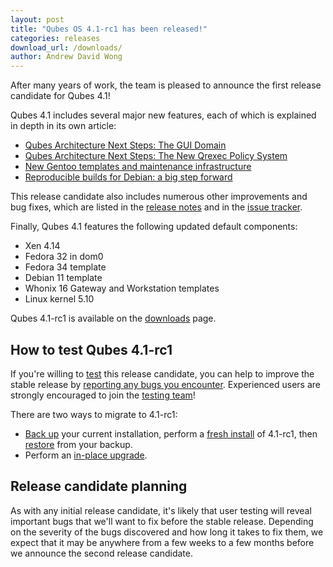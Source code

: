 ```yaml
---
layout: post
title: "Qubes OS 4.1-rc1 has been released!"
categories: releases
download_url: /downloads/
author: Andrew David Wong
---
```


After many years of work, the team is pleased to announce the first
release candidate for Qubes 4.1!

Qubes 4.1 includes several major new features, each of which is
explained in depth in its own article:

- [Qubes Architecture Next Steps: The GUI Domain]
- [Qubes Architecture Next Steps: The New Qrexec Policy System]
- [New Gentoo templates and maintenance infrastructure]
- [Reproducible builds for Debian: a big step forward]

This release candidate also includes numerous other improvements and
bug fixes, which are listed in the [release notes] and in the [issue
tracker].

Finally, Qubes 4.1 features the following updated default components:

- Xen 4.14
- Fedora 32 in dom0
- Fedora 34 template
- Debian 11 template
- Whonix 16 Gateway and Workstation templates
- Linux kernel 5.10

Qubes 4.1-rc1 is available on the [downloads] page.


How to test Qubes 4.1-rc1
-------------------------

If you're willing to [test] this release candidate, you can help to
improve the stable release by [reporting any bugs you encounter].
Experienced users are strongly encouraged to join the [testing team]!

There are two ways to migrate to 4.1-rc1:

- [Back up] your current installation, perform a [fresh install] of 4.1-rc1, then [restore] from your backup.
- Perform an [in-place upgrade].


Release candidate planning
--------------------------

As with any initial release candidate, it's likely that user testing
will reveal important bugs that we'll want to fix before the stable
release. Depending on the severity of the bugs discovered and how long
it takes to fix them, we expect that it may be anywhere from a few weeks
to a few months before we announce the second release candidate.


[Qubes Architecture Next Steps: The GUI Domain]: /news/2020/03/18/gui-domain/
[Qubes Architecture Next Steps: The New Qrexec Policy System]: /news/2020/06/22/new-qrexec-policy-system/
[New Gentoo templates and maintenance infrastructure]: /news/2020/10/05/new-gentoo-templates-and-maintenance-infrastructure/
[Reproducible builds for Debian: a big step forward]: /news/2021/10/08/reproducible-builds-for-debian-a-big-step-forward/
[release notes]: /doc/releases/4.1/release-notes/ (TODO: publish this page)
[issue tracker]: https://github.com/QubesOS/qubes-issues/issues?q=milestone%3A%22Release+4.1%22+is%3Aclosed+-label%3A%22R%3A+duplicate%22+-label%3A%22R%3A+invalid%22+-label%3A%22R%3A+cannot+reproduce%22+-label%3A%22R%3A+not+an+issue%22+-label%3A%22R%3A+not+our+bug%22+-label%3A%22R%3A+won%27t+do%22+-label%3A%22R%3A+won%27t+fix%22+
[downloads]: /downloads/
[test]: /doc/testing/
[reporting any bugs you encounter]: /doc/issue-tracking/
[testing team]: https://forum.qubes-os.org/t/joining-the-testing-team/5190
[Back up]: /doc/how-to-back-up-restore-and-migrate/#creating-a-backup
[fresh install]: /doc/installation-guide/
[restore]: /doc/how-to-back-up-restore-and-migrate/#restoring-from-a-backup
[in-place upgrade]: /doc/upgrade/4.1/ (TODO: create this page)
